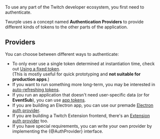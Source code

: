 To use any part of the Twitch developer ecosystem, you first need to authenticate.

Twurple uses a concept named **Authentication Providers** to provide different kinds of tokens to the other parts of the application.

## Providers

You can choose between different ways to authenticate:

- To only ever use a single token determined at instantiation time, check out [Using a fixed token](/docs/auth/providers/static).  
  (This is mostly useful for quick prototyping and **not suitable for production apps**.)
- If you want to run something more long-term, you may be interested in [auto-refreshing tokens](/docs/auth/providers/refreshing).
- If you run an application that doesn't need user-specific data (or for **EventSub**), you can use [app tokens](/docs/auth/providers/client-credentials).
- If you are building an Electron app, you can use our premade [Electron auth provider](/docs/auth/providers/electron).
- If you are building a Twitch Extension frontend, there's an [Extension auth provider](/docs/auth/providers/extensions) too.
- If you have special requirements, you can write your own provider by implementing the {@AuthProvider} interface.
